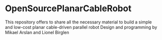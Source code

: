 # OpenSourcePlanarCableRobot
This repository offers to share all the necessary material to build a simple and low-cost planar cable-driven parallel robot
Design and programming by Mikael Arslan and Lionel Birglen
